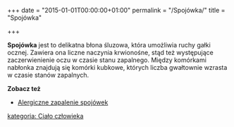 +++
date = "2015-01-01T00:00:00+01:00"
permalink = "/Spojówka/"
title = "Spojówka"

+++

**Spojówka** jest to delikatna błona śluzowa, która umożliwia ruchy gałki ocznej. Zawiera ona liczne naczynia krwionośne, stąd też występujące zaczerwienienie oczu w czasie stanu zapalnego. Między komórkami nabłonka znajdują się komórki kubkowe, których liczba gwałtownie wzrasta w czasie stanów zapalnych.

**Zobacz też**

-   [Alergiczne zapalenie spojówek](/atopedia/Alergiczne_zapalenie_spojówek "wikilink")

[kategoria: Ciało człowieka](/atopedia/kategoria:_Ciało_człowieka "wikilink")